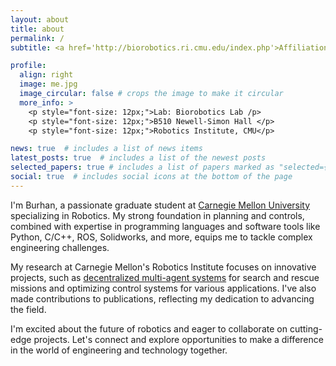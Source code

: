 ```yaml
---
layout: about
title: about
permalink: /
subtitle: <a href='http://biorobotics.ri.cmu.edu/index.php'>Affiliations</a>. Address. Contact information. 

profile:
  align: right
  image: me.jpg
  image_circular: false # crops the image to make it circular
  more_info: >
    <p style="font-size: 12px;">Lab: Biorobotics Lab /p>
    <p style="font-size: 12px;">B510 Newell-Simon Hall </p>
    <p style="font-size: 12px;">Robotics Institute, CMU</p>

news: true  # includes a list of news items
latest_posts: true  # includes a list of the newest posts
selected_papers: true # includes a list of papers marked as "selected={true}"
social: true  # includes social icons at the bottom of the page
---
```

<!-- 
Write your biography here. Tell the world about yourself. Link to your favorite [subreddit](http://reddit.com). You can put a picture in, too. The code is already in, just name your picture `me.jpg` and put it in the `img/` folder.

Put your address / P.O. box / other info right below your picture. You can also disable any of these elements by editing `profile` property of the YAML header of your `_pages/about.md`. Edit `_bibliography/papers.bib` and Jekyll will render your [publications page](/al-folio/publications/) automatically.

Link to your social media connections, too. This theme is set up to use [Font Awesome icons](http://fortawesome.github.io/Font-Awesome/) and [Academicons](https://jpswalsh.github.io/academicons/), like the ones below. Add your Facebook, Twitter, LinkedIn, Google Scholar, or just disable all of them. -->


I'm Burhan, a passionate graduate student at [Carnegie Mellon University](https://www.ri.cmu.edu/ri-people/burhanuddin-shirose/) specializing in Robotics. My strong foundation in planning and controls, combined with expertise in programming languages and software tools like Python, C/C++, ROS, Solidworks, and more, equips me to tackle complex engineering challenges.

My research at Carnegie Mellon's Robotics Institute focuses on innovative projects, such as [decentralized multi-agent systems](https://www.ri.cmu.edu/project/mmpug-multi-model-perception-uber-good/) for search and rescue missions and optimizing control systems for various applications. I've also made contributions to publications, reflecting my dedication to advancing the field.

I'm excited about the future of robotics and eager to collaborate on cutting-edge projects. Let's connect and explore opportunities to make a difference in the world of engineering and technology together.
